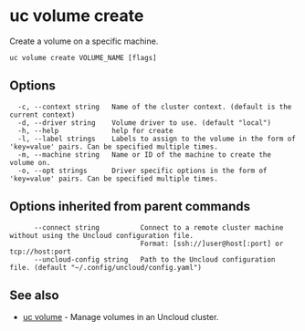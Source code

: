 # uc volume create

Create a volume on a specific machine.

```
uc volume create VOLUME_NAME [flags]
```

## Options

```
  -c, --context string   Name of the cluster context. (default is the current context)
  -d, --driver string    Volume driver to use. (default "local")
  -h, --help             help for create
  -l, --label strings    Labels to assign to the volume in the form of 'key=value' pairs. Can be specified multiple times.
  -m, --machine string   Name or ID of the machine to create the volume on.
  -o, --opt strings      Driver specific options in the form of 'key=value' pairs. Can be specified multiple times.
```

## Options inherited from parent commands

```
      --connect string          Connect to a remote cluster machine without using the Uncloud configuration file.
                                Format: [ssh://]user@host[:port] or tcp://host:port
      --uncloud-config string   Path to the Uncloud configuration file. (default "~/.config/uncloud/config.yaml")
```

## See also

* [uc volume](uc_volume.md)	 - Manage volumes in an Uncloud cluster.

